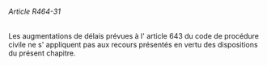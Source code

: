 ###### Article R464-31

Les augmentations de délais prévues à l' article 643 du code de procédure civile ne s' appliquent pas aux recours présentés en vertu des dispositions du présent chapitre.

